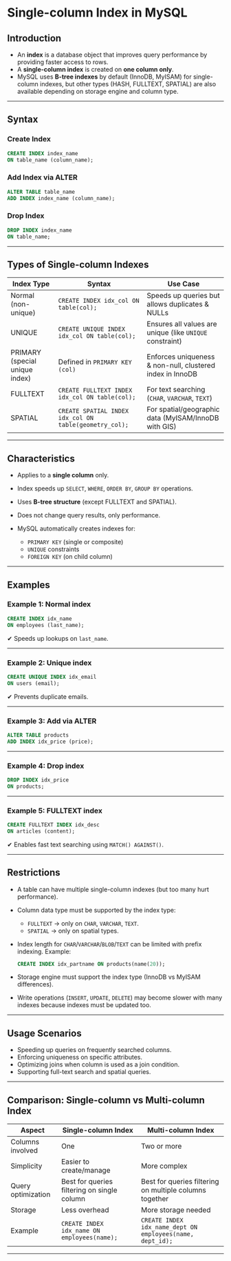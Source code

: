 

# Single-column Index in MySQL

## Introduction

* An **index** is a database object that improves query performance by providing faster access to rows.
* A **single-column index** is created on **one column only**.
* MySQL uses **B-tree indexes** by default (InnoDB, MyISAM) for single-column indexes, but other types (HASH, FULLTEXT, SPATIAL) are also available depending on storage engine and column type.

---

## Syntax

### Create Index

```sql
CREATE INDEX index_name
ON table_name (column_name);
```

### Add Index via ALTER

```sql
ALTER TABLE table_name
ADD INDEX index_name (column_name);
```

### Drop Index

```sql
DROP INDEX index_name
ON table_name;
```

---

## Types of Single-column Indexes

| **Index Type**                 | **Syntax**                                             | **Use Case**                                              |
| ------------------------------ | ------------------------------------------------------ | --------------------------------------------------------- |
| Normal (non-unique)            | `CREATE INDEX idx_col ON table(col);`                  | Speeds up queries but allows duplicates & NULLs           |
| UNIQUE                         | `CREATE UNIQUE INDEX idx_col ON table(col);`           | Ensures all values are unique (like `UNIQUE` constraint)  |
| PRIMARY (special unique index) | Defined in `PRIMARY KEY (col)`                         | Enforces uniqueness & non-null, clustered index in InnoDB |
| FULLTEXT                       | `CREATE FULLTEXT INDEX idx_col ON table(col);`         | For text searching (`CHAR`, `VARCHAR`, `TEXT`)            |
| SPATIAL                        | `CREATE SPATIAL INDEX idx_col ON table(geometry_col);` | For spatial/geographic data (MyISAM/InnoDB with GIS)      |

---

## Characteristics

* Applies to a **single column** only.
* Index speeds up `SELECT`, `WHERE`, `ORDER BY`, `GROUP BY` operations.
* Uses **B-tree structure** (except FULLTEXT and SPATIAL).
* Does not change query results, only performance.
* MySQL automatically creates indexes for:

  * `PRIMARY KEY` (single or composite)
  * `UNIQUE` constraints
  * `FOREIGN KEY` (on child column)

---

## Examples

### Example 1: Normal index

```sql
CREATE INDEX idx_name
ON employees (last_name);
```

✔ Speeds up lookups on `last_name`.

---

### Example 2: Unique index

```sql
CREATE UNIQUE INDEX idx_email
ON users (email);
```

✔ Prevents duplicate emails.

---

### Example 3: Add via ALTER

```sql
ALTER TABLE products
ADD INDEX idx_price (price);
```

---

### Example 4: Drop index

```sql
DROP INDEX idx_price
ON products;
```

---

### Example 5: FULLTEXT index

```sql
CREATE FULLTEXT INDEX idx_desc
ON articles (content);
```

✔ Enables fast text searching using `MATCH() AGAINST()`.

---

## Restrictions

* A table can have multiple single-column indexes (but too many hurt performance).
* Column data type must be supported by the index type:

  * `FULLTEXT` → only on `CHAR`, `VARCHAR`, `TEXT`.
  * `SPATIAL` → only on spatial types.
* Index length for `CHAR`/`VARCHAR`/`BLOB`/`TEXT` can be limited with prefix indexing. Example:

  ```sql
  CREATE INDEX idx_partname ON products(name(20));
  ```
* Storage engine must support the index type (InnoDB vs MyISAM differences).
* Write operations (`INSERT`, `UPDATE`, `DELETE`) may become slower with many indexes because indexes must be updated too.

---

## Usage Scenarios

* Speeding up queries on frequently searched columns.
* Enforcing uniqueness on specific attributes.
* Optimizing joins when column is used as a join condition.
* Supporting full-text search and spatial queries.

---

## Comparison: Single-column vs Multi-column Index

| **Aspect**         | **Single-column Index**                     | **Multi-column Index**                                    |
| ------------------ | ------------------------------------------- | --------------------------------------------------------- |
| Columns involved   | One                                         | Two or more                                               |
| Simplicity         | Easier to create/manage                     | More complex                                              |
| Query optimization | Best for queries filtering on single column | Best for queries filtering on multiple columns together   |
| Storage            | Less overhead                               | More storage needed                                       |
| Example            | `CREATE INDEX idx_name ON employees(name);` | `CREATE INDEX idx_name_dept ON employees(name, dept_id);` |

---
